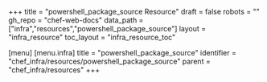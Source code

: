 +++
title = "powershell_package_source Resource"
draft = false
robots = ""
gh_repo = "chef-web-docs"
data_path = ["infra","resources","powershell_package_source"]
layout = "infra_resource"
toc_layout = "infra_resource_toc"

[menu]
  [menu.infra]
    title = "powershell_package_source"
    identifier = "chef_infra/resources/powershell_package_source"
    parent = "chef_infra/resources"
+++

<!-- The contents of this page are automatically generated from the powershell_package_source.yaml file in the data directory. -->
<!-- To suggest a change, edit the https://github.com/chef/chef/blob/master/lib/chef/resource/powershell_package_source.rb file
      and submit a pull request to the https://github.com/chef/chef repository. -->
